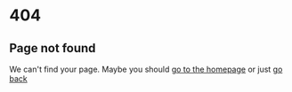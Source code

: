# 404

## Page not found

We can't find your page. Maybe you should [go to the homepage](/) or just <a href="javascript:window.history.back()">go back</p>
